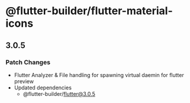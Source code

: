 # @flutter-builder/flutter-material-icons

## 3.0.5

### Patch Changes

- Flutter Analyzer & File handling for spawning virtual daemin for flutter preview
- Updated dependencies
  - @flutter-builder/flutter@3.0.5
